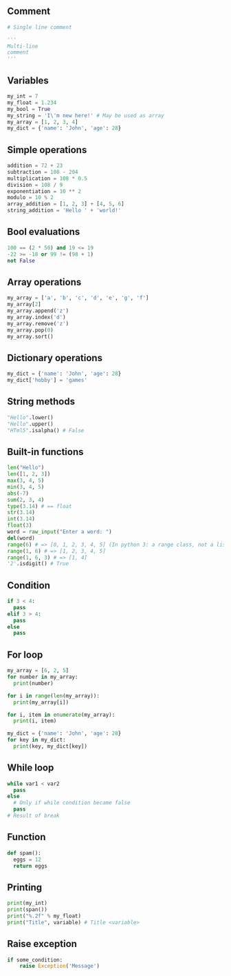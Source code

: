 ## Comment
```python
# Single line comment

'''
Multi-line
comment
'''
```

## Variables
```python
my_int = 7
my_float = 1.234
my_bool = True
my_string = 'I\'m new here!' # May be used as array
my_array = [1, 2, 3, 4]
my_dict = {'name': 'John', 'age': 28}
```

## Simple operations
```python
addition = 72 + 23
subtraction = 108 - 204
multiplication = 108 * 0.5
division = 108 / 9
exponentiation = 10 ** 2
modulo = 10 % 2
array_addition = [1, 2, 3] + [4, 5, 6]
string_addition = 'Hello ' + 'world!'
```

## Bool evaluations
```python
100 == (2 * 50) and 19 <= 19
-22 >= -18 or 99 != (98 + 1)
not False
```

## Array operations
```python
my_array = ['a', 'b', 'c', 'd', 'e', 'g', 'f']
my_array[2]
my_array.append('z')
my_array.index('d')
my_array.remove('z')
my_array.pop(0)
my_array.sort()
```

## Dictionary operations
```python
my_dict = {'name': 'John', 'age': 28}
my_dict['hobby'] = 'games'
```

## String methods
```python
"Hello".lower()
"Hello".upper()
"HTml5".isalpha() # False
```

## Built-in functions
```python
len("Hello")
len([1, 2, 3])
max(3, 4, 5)
min(3, 4, 5)
abs(-7)
sum(2, 3, 4)
type(3.14) # == float
str(3.14)
int(3.14)
float(3)
word = raw_input("Enter a word: ")
del(word)
range(6) # => [0, 1, 2, 3, 4, 5] (In python 3: a range class, not a list)
range(1, 6) # => [1, 2, 3, 4, 5]
range(1, 6, 3) # => [1, 4]
'2'.isdigit() # True
```

## Condition
```python
if 3 < 4:
  pass
elif 3 > 4:
  pass
else
  pass
```

## For loop
```python
my_array = [6, 2, 5]
for number in my_array:
  print(number)

for i in range(len(my_array)):
  print(my_array[i])

for i, item in enumerate(my_array):
  print(i, item)

my_dict = {'name': 'John', 'age': 28}
for key in my_dict:
  print(key, my_dict[key])
```

## While loop
```python
while var1 < var2
  pass
else
  # Only if while condition became false
  pass
# Result of break
```

## Function
```python
def spam():
  eggs = 12
  return eggs
```

## Printing
```python
print(my_int)
print(span())
print("%.2f" % my_float)
print("Title", variable) # Title <variable>
```

## Raise exception
```python
if some_condition:
    raise Exception('Message')
```

